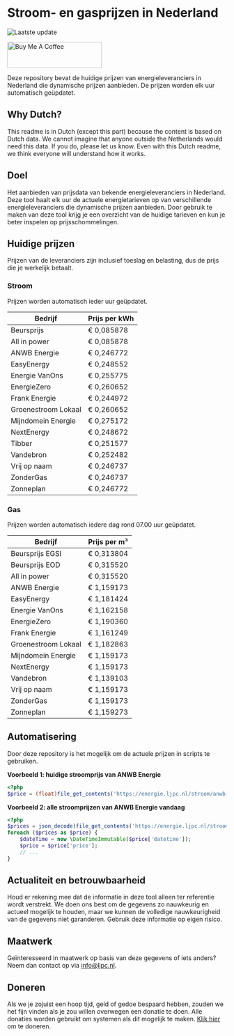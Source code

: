# Stroom- en gasprijzen in Nederland

![Laatste update](https://img.shields.io/badge/laatste%20update-2025--10--17%2001%3A00%20CET-brightgreen)

<a href="https://www.buymeacoffee.com/Lars-" target="_blank"><img src="https://cdn.buymeacoffee.com/buttons/v2/default-orange.png" alt="Buy Me A Coffee" height="60" style="height: 60px !important;width: 217px !important;" ></a>

Deze repository bevat de huidige prijzen van energieleveranciers in Nederland die dynamische prijzen aanbieden. De prijzen worden elk uur automatisch geüpdatet.

## Why Dutch?

This readme is in Dutch (except this part) because the content is based on Dutch data. We cannot imagine that anyone outside the Netherlands would need this data. If you do, please let us know. Even with this Dutch readme, we think
everyone will understand how it works.

## Doel

Het aanbieden van prijsdata van bekende energieleveranciers in Nederland. Deze tool haalt elk uur de actuele energietarieven op van verschillende energieleveranciers die dynamische prijzen aanbieden. Door gebruik te maken van deze tool
krijg je een overzicht van de huidige tarieven en kun je beter inspelen op prijsschommelingen.

## Huidige prijzen

Prijzen van de leveranciers zijn inclusief toeslag en belasting, dus de prijs die je werkelijk betaalt.

### Stroom

Prijzen worden automatisch ieder uur geüpdatet.

 Bedrijf | Prijs per kWh 
---------|---------------
Beursprijs | € 0,085878
All in power | € 0,085878
ANWB Energie | € 0,246772
EasyEnergy | € 0,248552
Energie VanOns | € 0,255775
EnergieZero | € 0,260652
Frank Energie | € 0,244972
Groenestroom Lokaal | € 0,260652
Mijndomein Energie | € 0,275172
NextEnergy | € 0,248672
Tibber | € 0,251577
Vandebron | € 0,252482
Vrij op naam | € 0,246737
ZonderGas | € 0,246737
Zonneplan | € 0,246772


### Gas

Prijzen worden automatisch iedere dag rond 07.00 uur geüpdatet.

 Bedrijf | Prijs per m³ 
---------|--------------
Beursprijs EGSI | € 0,313804
Beursprijs EOD | € 0,315520
All in power | € 0,315520
ANWB Energie | € 1,159173
EasyEnergy | € 1,181424
Energie VanOns | € 1,162158
EnergieZero | € 1,190360
Frank Energie | € 1,161249
Groenestroom Lokaal | € 1,182863
Mijndomein Energie | € 1,159173
NextEnergy | € 1,159173
Vandebron | € 1,139103
Vrij op naam | € 1,159173
ZonderGas | € 1,159173
Zonneplan | € 1,159273


## Automatisering

Door deze repository is het mogelijk om de actuele prijzen in scripts te gebruiken.

**Voorbeeld 1: huidige stroomprijs van ANWB Energie**

```php
<?php
$price = (float)file_get_contents('https://energie.ljpc.nl/stroom/anwb-energie-nu.txt');

```

**Voorbeeld 2: alle stroomprijzen van ANWB Energie vandaag**

```php
<?php
$prices = json_decode(file_get_contents('https://energie.ljpc.nl/stroom/all-in-power-vandaag.json'),true);
foreach ($prices as $price) {
    $dateTime = new \DateTimeImmutable($price['datetime']);
    $price = $price['price'];
    // ...
}
```

## Actualiteit en betrouwbaarheid

Houd er rekening mee dat de informatie in deze tool alleen ter referentie wordt verstrekt. We doen ons best om de gegevens zo nauwkeurig en actueel mogelijk te houden, maar we kunnen de volledige nauwkeurigheid van de gegevens niet
garanderen. Gebruik deze informatie op eigen risico.

## Maatwerk

Geïnteresseerd in maatwerk op basis van deze gegevens of iets anders? Neem dan contact op
via [info@ljpc.nl](mailto:info@ljpc.nl?subject=Energie%20prijzen).

## Doneren

Als we je zojuist een hoop tijd, geld of gedoe bespaard hebben, zouden we het fijn vinden als je zou willen overwegen een
donatie te doen. Alle donaties worden gebruikt om systemen als dit mogelijk te
maken. [Klik hier](https://www.buymeacoffee.com/Lars-) om te doneren.

